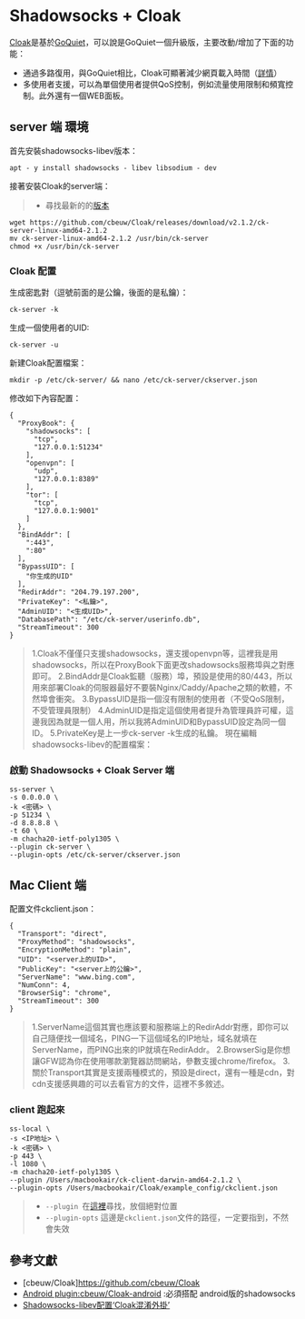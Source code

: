 # Shadowsocks + Cloak

[Cloak](https://github.com/cbeuw/Cloak)是基於[GoQuiet](https://github.com/cbeuw/GoQuiet)，可以說是GoQuiet一個升級版，主要改動/增加了下面的功能：
* 通過多路復用，與GoQuiet相比，Cloak可顯著減少網頁載入時間（[詳情](https://github.com/cbeuw/Cloak/wiki/Web-page-loading-benchmarks)）
* 多使用者支援，可以為單個使用者提供QoS控制，例如流量使用限制和頻寬控制。此外還有一個WEB面板。

## server 端 環境
首先安裝shadowsocks-libev版本：
```
apt - y install shadowsocks - libev libsodium - dev
```

接著安裝Cloak的server端：
> * 尋找最新的的[版本](https://github.com/cbeuw/Cloak/releases/)
```
wget https://github.com/cbeuw/Cloak/releases/download/v2.1.2/ck-server-linux-amd64-2.1.2
mv ck-server-linux-amd64-2.1.2 /usr/bin/ck-server
chmod +x /usr/bin/ck-server
```

### Cloak 配置
生成密匙對（逗號前面的是公鑰，後面的是私鑰）：
```
ck-server -k
```
生成一個使用者的UID:
```
ck-server -u
```
新建Cloak配置檔案：
```
mkdir -p /etc/ck-server/ && nano /etc/ck-server/ckserver.json
```

修改如下內容配置：
```
{
  "ProxyBook": {
    "shadowsocks": [
      "tcp",
      "127.0.0.1:51234"
    ],
    "openvpn": [
      "udp",
      "127.0.0.1:8389"
    ],
    "tor": [
      "tcp",
      "127.0.0.1:9001"
    ]
  },
  "BindAddr": [
    ":443",
    ":80"
  ],
  "BypassUID": [
    "你生成的UID"
  ],
  "RedirAddr": "204.79.197.200",
  "PrivateKey": "<私鑰>",
  "AdminUID": "<生成UID>",
  "DatabasePath": "/etc/ck-server/userinfo.db",
  "StreamTimeout": 300
}
```

> 1.Cloak不僅僅只支援shadowsocks，還支援openvpn等，這裡我是用shadowsocks，所以在ProxyBook下面更改shadowsocks服務埠與之對應即可。
> 2.BindAddr是Cloak監聽（服務）埠，預設是使用的80/443，所以用來部署Cloak的伺服器最好不要裝Nginx/Caddy/Apache之類的軟體，不然埠會衝突。
> 3.BypassUID是指一個沒有限制的使用者（不受QoS限制，不受管理員限制）
> 4.AdminUID是指定這個使用者提升為管理員許可權，這邊我因為就是一個人用，所以我將AdminUID和BypassUID設定為同一個ID。
> 5.PrivateKey是上一步ck-server -k生成的私鑰。
> 現在編輯shadowsocks-libev的配置檔案：

### 啟動 Shadowsocks + Cloak Server 端
```
ss-server \
-s 0.0.0.0 \
-k <密碼> \
-p 51234 \
-d 8.8.8.8 \
-t 60 \
-m chacha20-ietf-poly1305 \
--plugin ck-server \
--plugin-opts /etc/ck-server/ckserver.json
```

## Mac Client 端
配置文件ckclient.json：
```
{
  "Transport": "direct",
  "ProxyMethod": "shadowsocks",
  "EncryptionMethod": "plain",
  "UID": "<server上的UID>",
  "PublicKey": "<server上的公鑰>",
  "ServerName": "www.bing.com",
  "NumConn": 4,
  "BrowserSig": "chrome",
  "StreamTimeout": 300
}
```

> 1.ServerName這個其實也應該要和服務端上的RedirAddr對應，即你可以自己隨便找一個域名，PING一下這個域名的IP地址，域名就填在ServerName，而PING出來的IP就填在RedirAddr。
> 2.BrowserSig是你想讓GFW認為你在使用哪款瀏覽器訪問網站，參數支援chrome/firefox。
> 3.關於Transport其實是支援兩種模式的，預設是direct，還有一種是cdn，對cdn支援感興趣的可以去看官方的文件，這裡不多敘述。

### client 跑起來
```
ss-local \
-s <IP地址> \
-k <密碼> \
-p 443 \
-l 1080 \
-m chacha20-ietf-poly1305 \
--plugin /Users/macbookair/ck-client-darwin-amd64-2.1.2 \
--plugin-opts /Users/macbookair/Cloak/example_config/ckclient.json
```
> * `--plugin `在[這裡](https://github.com/cbeuw/Cloak/releases/)尋找，放個絕對位置
> * `--plugin-opts` 這邊是`ckclient.json`文件的路徑，一定要指到，不然會失效

## 參考文獻
* [cbeuw/Cloak]https://github.com/cbeuw/Cloak
* [Android plugin:cbeuw/Cloak-android](https://github.com/cbeuw/Cloak-android/releases) :必須搭配 android版的shadowsocks
* [Shadowsocks-libev配置‘Cloak混淆外掛’](https://briteming.blogspot.com/2019/10/shadowsockscloak.html)